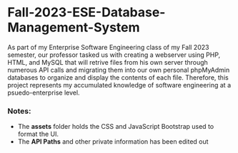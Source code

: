 # Fall-2023-ESE-Database-Management-System
As part of my Enterprise Software Engineering class of my Fall 2023 semester, our professor tasked us with creating a webserver using PHP, HTML, and MySQL that will retrive files from his own server through numerous API calls and migrating them into our own personal phpMyAdmin databases to organize and display the contents of each file. Therefore, this project represents my accumulated knowledge of software engineering at a psuedo-enterprise level.

### Notes:
* The **assets** folder holds the CSS and JavaScript Bootstrap used to format the UI.
* The **API Paths** and other private information has been edited out

